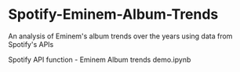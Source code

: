 # Spotify-Eminem-Album-Trends
An analysis of Eminem's album trends over the years using data from Spotify's APIs


Spotify API function - Eminem Album trends demo.ipynb
